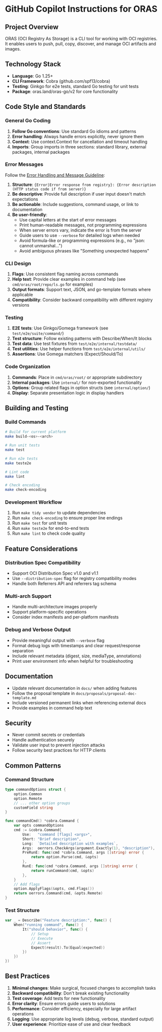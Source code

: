 # GitHub Copilot Instructions for ORAS

## Project Overview

ORAS (OCI Registry As Storage) is a CLI tool for working with OCI registries. It enables users to push, pull, copy, discover, and manage OCI artifacts and images.

## Technology Stack

- **Language**: Go 1.25+
- **CLI Framework**: Cobra (github.com/spf13/cobra)
- **Testing**: Ginkgo for e2e tests, standard Go testing for unit tests
- **Package**: oras.land/oras-go/v2 for core functionality

## Code Style and Standards

### General Go Coding

1. **Follow Go conventions**: Use standard Go idioms and patterns
2. **Error handling**: Always handle errors explicitly, never ignore them
3. **Context**: Use context.Context for cancellation and timeout handling
4. **Imports**: Group imports in three sections: standard library, external packages, internal packages

### Error Messages

Follow the [Error Handling and Message Guideline](../docs/proposals/error-handling-guideline.md):

1. **Structure**: `{Error|Error response from registry}: {Error description (HTTP status code if from server)}`
2. **Be descriptive**: Provide full description if user input doesn't match expectations
3. **Be actionable**: Include suggestions, command usage, or link to documentation
4. **Be user-friendly**:
   - Use capital letters at the start of error messages
   - Print human-readable messages, not programming expressions
   - When server errors vary, indicate the error is from the server
   - Guide users to use `--verbose` for detailed logs when needed
   - Avoid formula-like or programming expressions (e.g., no "json: cannot unmarshal...")
   - Avoid ambiguous phrases like "Something unexpected happens"

### CLI Design

1. **Flags**: Use consistent flag naming across commands
2. **Help text**: Provide clear examples in command help (see `cmd/oras/root/repo/ls.go` for examples)
3. **Output formats**: Support text, JSON, and go-template formats where applicable
4. **Compatibility**: Consider backward compatibility with different registry versions

### Testing

1. **E2E tests**: Use Ginkgo/Gomega framework (see `test/e2e/suite/command/`)
2. **Test structure**: Follow existing patterns with Describe/When/It blocks
3. **Test data**: Use test fixtures from `test/e2e/internal/testdata/`
4. **Test utilities**: Use helper functions from `test/e2e/internal/utils/`
5. **Assertions**: Use Gomega matchers (Expect/Should/To)

### Code Organization

1. **Commands**: Place in `cmd/oras/root/` or appropriate subdirectory
2. **Internal packages**: Use `internal/` for non-exported functionality
3. **Options**: Group related flags in option structs (see `internal/option/`)
4. **Display**: Separate presentation logic in display handlers

## Building and Testing

### Build Commands

```bash
# Build for current platform
make build-<os>-<arch>

# Run unit tests
make test

# Run e2e tests
make teste2e

# Lint code
make lint

# Check encoding
make check-encoding
```

### Development Workflow

1. Run `make tidy vendor` to update dependencies
2. Run `make check-encoding` to ensure proper line endings
3. Run `make test` for unit tests
4. Run `make teste2e` for end-to-end tests
5. Run `make lint` to check code quality

## Feature Considerations

### Distribution Spec Compatibility

- Support OCI Distribution Spec v1.0 and v1.1
- Use `--distribution-spec` flag for registry compatibility modes
- Handle both Referrers API and referrers tag schema

### Multi-arch Support

- Handle multi-architecture images properly
- Support platform-specific operations
- Consider index manifests and per-platform manifests

### Debug and Verbose Output

- Provide meaningful output with `--verbose` flag
- Format debug logs with timestamps and clear request/response separation
- Include relevant metadata (digest, size, mediaType, annotations)
- Print user environment info when helpful for troubleshooting

## Documentation

- Update relevant documentation in `docs/` when adding features
- Follow the proposal template in `docs/proposals/proposal-doc-template.md`
- Include versioned permanent links when referencing external docs
- Provide examples in command help text

## Security

- Never commit secrets or credentials
- Handle authentication securely
- Validate user input to prevent injection attacks
- Follow security best practices for HTTP clients

## Common Patterns

### Command Structure

```go
type commandOptions struct {
    option.Common
    option.Remote
    // ... other option groups
    customField string
}

func commandCmd() *cobra.Command {
    var opts commandOptions
    cmd := &cobra.Command{
        Use:   "command [flags] <args>",
        Short: "Brief description",
        Long:  `Detailed description with examples`,
        Args:  oerrors.CheckArgs(argument.Exactly(1), "description"),
        PreRunE: func(cmd *cobra.Command, args []string) error {
            return option.Parse(cmd, &opts)
        },
        RunE: func(cmd *cobra.Command, args []string) error {
            return runCommand(cmd, &opts)
        },
    }
    // Add flags
    option.ApplyFlags(&opts, cmd.Flags())
    return oerrors.Command(cmd, &opts.Remote)
}
```

### Test Structure

```go
var _ = Describe("Feature description:", func() {
    When("running command", func() {
        It("should behavior", func() {
            // Setup
            // Execute
            // Assert
            Expect(result).To(Equal(expected))
        })
    })
})
```

## Best Practices

1. **Minimal changes**: Make surgical, focused changes to accomplish tasks
2. **Backward compatibility**: Don't break existing functionality
3. **Test coverage**: Add tests for new functionality
4. **Error clarity**: Ensure errors guide users to solutions
5. **Performance**: Consider efficiency, especially for large artifact operations
6. **Logging**: Use appropriate log levels (debug, verbose, standard output)
7. **User experience**: Prioritize ease of use and clear feedback
